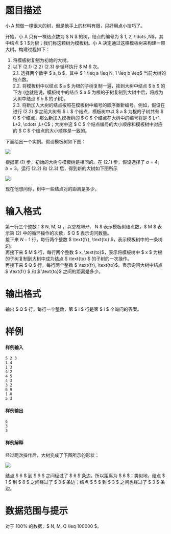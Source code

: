 
# 题目描述

小 A 想做一棵很大的树，但是他手上的材料有限，只好用点小技巧了。

开始，小 A 只有一棵结点数为 $ N $ 的树，结点的编号为 $ 1, 2, \ldots ,N$，其中结点 $ 1 $为根；我们称这颗树为模板树。小 A 决定通过这棵模板树来构建一颗大树。构建过程如下：

1. 将模板树复制为初始的大树。  
2. 以下 (2.1) (2.2) (2.3) 步循环执行 $ M $ 次。  
    2.1. 选择两个数字 $ a, b $，其中 $ 1 \leq a \leq N, 1 \leq b \leq$ 当前大树的结点数。  
    2.2. 将模板树中以结点 $ a $ 为根的子树复制一遍，挂到大树中结点 $ b $ 的下方 (也就是说，模板树中的结点 $ a $ 为根的子树复制到大树中后，将成为大树中结点 $ b $ 的子树)。  
    2.3. 将新加入大树的结点按照在模板树中编号的顺序重新编号。例如，假设在进行 (2.2) 步之前大树有 $ L $ 个结点，模板树中以 $ a $ 为根的子树共有 $ C $ 个结点，那么新加入模板树的 $ C $ 个结点在大树中的编号将是 $ L+1, L+2, \cdots ,L+C$；大树中这 $ C $ 个结点编号的大小顺序和模板树中对应的 $ C $ 个结点的大小顺序是一致的。

下面给出一个实例。假设模板树如下图：

<img src="source/loj/2050/img/aHR0cHM6Ly9vb28uMG8wLm9vby8yMDE3LzA0LzI4LzU5MDIyZDU3OWZkYjkucG5n.png">

根据第 (1) 步，初始的大树与模板树是相同的。在 (2.1) 步，假设选择了 $a=4$，$b=3$。运行 (2.2) 和 (2.3) 后，得到新的大树如下图所示

<img src="source/loj/2050/img/aHR0cHM6Ly9vb28uMG8wLm9vby8yMDE3LzA0LzI4LzU5MDIyZDU3YmUzMmEucG5n.png">

现在他想问你，树中一些结点对的距离是多少。

# 输入格式

第一行三个整数：$ N, M, Q $，以空格隔开，$ N $ 表示模板树结点数，$ M $ 表示第 (2) 中的循环操作的次数，$ Q $ 表示询问数量。  
接下来 $N-1$ 行，每行两个整数 $ \text{fr}, \text{to} $，表示模板树中的一条树边。  
再接下来 $ M $ 行，每行两个整数 $ x, \text{to}$，表示将模板树中 $ x $ 为根的子树复制到大树中成为结点 $ \text{to} $ 的子树的一次操作。  
再接下来 $ Q $ 行，每行两个整数 $ \text{fr}, \text{to}$，表示询问大树中结点 $ \text{fr} $ 和 $ \text{to}$ 之间的距离是多少。

# 输出格式

输出 $ Q $ 行，每行一个整数，第 $ i $ 行是第 $ i $ 个询问的答案。

# 样例

#### 样例输入
```plain
5 2 3 
1 4 
1 3 
4 2 
4 5 
4 3 
3 2 
6 9 
1 8 
5 3
```

#### 样例输出
```plain
6
3
3
```

#### 样例解释
经过两次操作后，大树变成了下图所示的形状：

<img src="source/loj/2050/img/aHR0cHM6Ly9vb28uMG8wLm9vby8yMDE3LzA0LzI4LzU5MDIyZDU3YzA2ZTYucG5n.png">

结点 $ 6 $ 到 $ 9 $ 之间经过了 $ 6 $ 条边，所以距离为 $ 6 $；类似地，结点 $ 1 $ 到 $ 8 $ 之间经过了 $ 3 $ 条边；结点 $ 5 $ 到 $ 3 $ 之间也经过了 $ 3 $ 条边。

# 数据范围与提示

对于 $100\%$ 的数据，$ N, M, Q \leq 100000 $。

